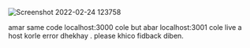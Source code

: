![Screenshot 2022-02-24 123758](https://user-images.githubusercontent.com/86621477/155471535-683dc22a-7c77-4f74-b9e4-d6f5dab8bc9e.png)

amar same code localhost:3000 cole but abar localhost:3001 cole live a host korle error dhekhay .
please khico fidback diben.
